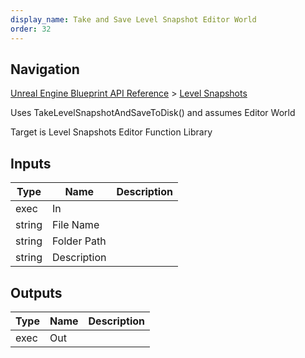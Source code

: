 ```yaml
---
display_name: Take and Save Level Snapshot Editor World
order: 32
---
```

## Navigation

[Unreal Engine Blueprint API Reference](https://dev.epicgames.com/documentation/en-us/unreal-engine/BlueprintAPI) > [Level Snapshots](https://dev.epicgames.com/documentation/en-us/unreal-engine/BlueprintAPI/LevelSnapshots)

Uses TakeLevelSnapshotAndSaveToDisk() and assumes Editor World

Target is Level Snapshots Editor Function Library

## Inputs

| Type | Name | Description |
| --- | --- | --- |
| exec | In |  |
| string | File Name |  |
| string | Folder Path |  |
| string | Description |  |

## Outputs

| Type | Name | Description |
| --- | --- | --- |
| exec | Out |  |
